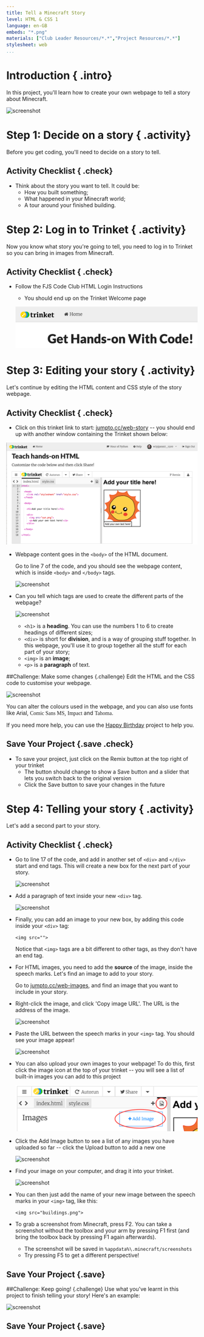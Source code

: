 ```yaml
---
title: Tell a Minecraft Story
level: HTML & CSS 1
language: en-GB
embeds: "*.png"
materials: ["Club Leader Resources/*.*","Project Resources/*.*"]
stylesheet: web
...
```


# Introduction { .intro}

In this project, you'll learn how to create your own webpage to tell a story about Minecraft.

![screenshot](story-final.png)

# Step 1: Decide on a story { .activity}

Before you get coding, you'll need to decide on a story to tell.

## Activity Checklist { .check}

+ Think about the story you want to tell. It could be:
	+ How you built something;
	+ What happened in your Minecraft world;
	+ A tour around your finished building.

# Step 2: Log in to Trinket { .activity}

Now you know what story you're going to tell, you need to log in to Trinket so you can bring in images from Minecraft.

## Activity Checklist { .check}

+ Follow the FJS Code Club HTML Login Instructions
	+ You should end up on the Trinket Welcome page

	![screenshot](trinket-welcome.png)

# Step 3: Editing your story { .activity}

Let's continue by editing the HTML content and CSS style of the story webpage.

## Activity Checklist { .check}

+ Click on this trinket link to start: <a href="http://jumpto.cc/web-story" target="_blank">jumpto.cc/web-story</a> -- you should end up with another window containing the Trinket shown below:

![screenshot](story-start.png)

+ Webpage content goes in the `<body>` of the HTML document.

	Go to line 7 of the code, and you should see the webpage content, which is inside `<body>` and `</body>` tags.

	![screenshot](story-html.png)

+ Can you tell which tags are used to create the different parts of the webpage?

	![screenshot](story-elements.png)

	+ `<h1>` is a __heading__. You can use the numbers 1 to 6 to create headings of different sizes;
	+ `<div>` is short for __division__, and is a way of grouping stuff together. In this webpage, you'll use it to group together all the stuff for each part of your story;
	+ `<img>` is an __image__;
	+ `<p>` is a __paragraph__ of text.

##Challenge: Make some changes {.challenge}
Edit the HTML and the CSS code to customise your webpage.

![screenshot](story-changes.png)

You can alter the colours used in the webpage, and you can also use fonts like <span style="font-family: Arial;">Arial</span>, <span style="font-family: Comic Sans MS;">Comic Sans MS</span>, <span style="font-family: Impact;">Impact</span> and <span style="font-family: Tahoma;">Tahoma</span>.

If you need more help, you can use the <a href="https://www.codeclubprojects.org/en-GB/webdev/happy-birthday/">Happy Birthday</a> project to help you.

## Save Your Project {.save .check}

+ To save your project, just click on the Remix button at the top right of your trinket
	+ The button should change to show a Save button and a slider that lets you switch back to the original version
	+ Click the Save button to save your changes in the future

# Step 4: Telling your story { .activity}

Let's add a second part to your story.

## Activity Checklist { .check}

+ Go to line 17 of the code, and add in another set of `<div>` and `</div>` start and end tags. This will create a new box for the next part of your story.

	![screenshot](story-div.png)

+ Add a paragraph of text inside your new `<div>` tag.

	![screenshot](story-paragraph.png)

+ Finally, you can add an image to your new box, by adding this code inside your `<div>` tag:

	```
	<img src="">
	```

	Notice that `<img>` tags are a bit different to other tags, as they don't have an end tag.

+ For HTML images, you need to add the __source__ of the image, inside the speech marks. Let's find an image to add to your story.

	Go to <a href="http://jumpto.cc/web-images" target="_blank">jumpto.cc/web-images</a>, and find an image that you want to include in your story.

+ Right-click the image, and click 'Copy image URL'. The URL is the address of the image.

	![screenshot](story-url.png)

+ Paste the URL between the speech marks in your `<img>` tag. You should see your image appear!

	![screenshot](story-image.png)

+ You can also upload your own images to your webpage! To do this, first click the image icon at the top of your trinket -- you will see a list of built-in images you can add to this project

	![screenshot](trinket-images.png)

+ Click the Add Image button to see a list of any images you have uploaded so far -- click the Upload button to add a new one

	![screenshot](story-upload.png)

+ Find your image on your computer, and drag it into your trinket.

	![screenshot](story-drag.png)

+ You can then just add the name of your new image between the speech marks in your `<img>` tag, like this:

	```
	<img src="buildings.png">
	```

+ To grab a screenshot from Minecraft, press F2. You can take a screenshot without the toolbox and your arm by pressing F1 first (and bring the toolbox back by pressing F1 again afterwards).
	+ The screenshot will be saved in `%appdata%\.minecraft/screenshots`
	+ Try pressing F5 to get a different perspective!

## Save Your Project {.save}

##Challenge: Keep going! {.challenge}
Use what you've learnt in this project to finish telling your story! Here's an example:

![screenshot](story-final.png)

## Save Your Project {.save}